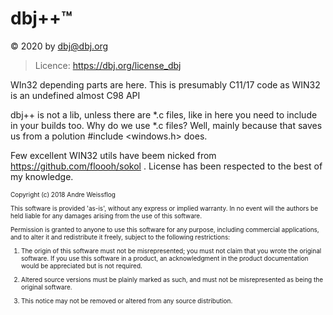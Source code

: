 
# dbj++&trade;

&copy; 2020 by dbj@dbj.org

>Licence: https://dbj.org/license_dbj

WIn32 depending parts are here. This is presumably C11/17 code as WIN32 is an undefined almost C98 API

dbj++ is not a lib, unless there are *.c files, like in here you need to include in your builds too.
Why do we use *.c files? Well, mainly because that saves us from a polution #include <windows.h> does.

Few excellent WIN32 utils have beem nicked from https://github.com/floooh/sokol . License has been respected to the best of my knowledge.

<font size="1">
Copyright (c) 2018 Andre Weissflog

This software is provided 'as-is', without any express or implied warranty.
In no event will the authors be held liable for any damages arising from the
use of this software.

Permission is granted to anyone to use this software for any purpose,
including commercial applications, and to alter it and redistribute it
freely, subject to the following restrictions:

1. The origin of this software must not be misrepresented; you must not
claim that you wrote the original software. If you use this software in a
product, an acknowledgment in the product documentation would be
appreciated but is not required.

2. Altered source versions must be plainly marked as such, and must not
be misrepresented as being the original software.

3. This notice may not be removed or altered from any source
distribution.
</font>    